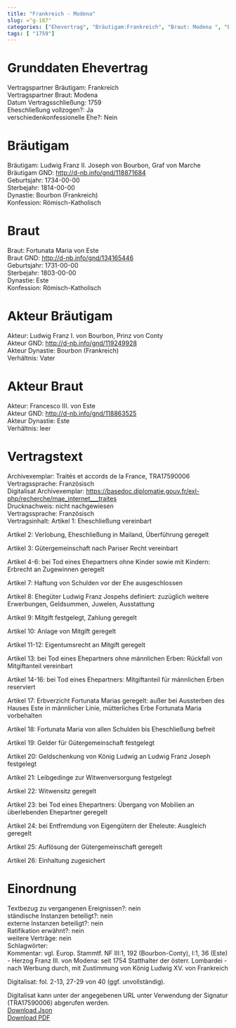 ```yaml
---
title: "Frankreich - Modena"
slug: ="g-187"
categories: ["Ehevertrag", "Bräutigam:Frankreich", "Braut: Modena ", "Eheschließung vollzogen?:Ja", "verschiedenkonfessionelle Ehe?:Nein", "Dynastie Bräutigam:Bourbon (Frankreich)", "Akteur Bräutigam:Ludwig Franz I. von Bourbon, Prinz von Conty", "Akteur Braut:Francesco III. von Este", "Textbezug?:nein", "Ständisch?:nein", "Ratifikation?:nein", "Sonstiges?:nein", "Bräutigam:Frankreich", "Braut: Modena "]
tags: [ "1759"]
---
```

<!--more-->

# Grunddaten Ehevertrag

Vertragspartner Bräutigam: Frankreich<br>
Vertragspartner Braut: Modena <br>
Datum Vertragsschließung: 1759<br>
Eheschließung vollzogen?: Ja<br>
verschiedenkonfessionelle Ehe?: Nein<br>
# Bräutigam

Bräutigam: Ludwig Franz II. Joseph von Bourbon, Graf von Marche<br>
Bräutigam GND: http://d-nb.info/gnd/118871684<br>
Geburtsjahr: 1734-00-00<br>
Sterbejahr: 1814-00-00<br>
Dynastie: Bourbon (Frankreich)<br>
Konfession: Römisch-Katholisch<br>
# Braut

Braut: Fortunata Maria von Este<br>
Braut GND: http://d-nb.info/gnd/134165446<br>
Geburtsjahr: 1731-00-00<br>
Sterbejahr: 1803-00-00<br>
Dynastie: Este<br>
Konfession: Römisch-Katholisch<br>
# Akteur Bräutigam

Akteur: Ludwig Franz I. von Bourbon, Prinz von Conty<br>
Akteur GND: http://d-nb.info/gnd/119249928<br>
Akteur Dynastie: Bourbon (Frankreich)<br>
Verhältnis: Vater<br>
# Akteur Braut

Akteur: Francesco III. von Este<br>
Akteur GND: http://d-nb.info/gnd/118863525<br>
Akteur Dynastie: Este<br>
Verhältnis: leer<br>
# Vertragstext

Archivexemplar: Traités et accords de la France, TRA17590006<br>
Vertragssprache: Französisch<br>
Digitalisat Archivexemplar: https://basedoc.diplomatie.gouv.fr/exl-php/recherche/mae_internet___traites<br>
Drucknachweis: nicht nachgewiesen<br>
Vertragssprache: Französisch<br>
Vertragsinhalt: Artikel 1: Eheschließung vereinbart

Artikel 2: Verlobung, Eheschließung in Mailand, Überführung geregelt

Artikel 3: Gütergemeinschaft nach Pariser Recht vereinbart

Artikel 4-6: bei Tod eines Ehepartners ohne Kinder sowie mit Kindern: Erbrecht an Zugewinnen geregelt

Artikel 7: Haftung von Schulden vor der Ehe ausgeschlossen

Artikel 8: Ehegüter Ludwig Franz Jospehs definiert: zuzüglich weitere Erwerbungen, Geldsummen, Juwelen, Ausstattung

Artikel 9: Mitgift festgelegt, Zahlung geregelt

Artikel 10: Anlage von Mitgift geregelt

Artikel 11-12: Eigentumsrecht an Mitgift geregelt

Artikel 13: bei Tod eines Ehepartners ohne männlichen Erben: Rückfall von Mitgiftanteil vereinbart

Artikel 14-16: bei Tod eines Ehepartners: Mitgiftanteil für männlichen Erben reserviert

Artikel 17: Erbverzicht Fortunata Marias geregelt: außer bei Aussterben des Hauses Este in männlicher Linie, mütterliches Erbe Fortunata Maria vorbehalten

Artikel 18: Fortunata Maria von allen Schulden bis Eheschließung befreit

Artikel 19: Gelder für Gütergemeinschaft festgelegt

Artikel 20: Geldschenkung von König Ludwig an Ludwig Franz Joseph festgelegt

Artikel 21: Leibgedinge zur Witwenversorgung festgelegt

Artikel 22: Witwensitz geregelt

Artikel 23: bei Tod eines Ehepartners: Übergang von Mobilien an überlebenden Ehepartner geregelt

Artikel 24: bei Entfremdung von Eigengütern der Eheleute: Ausgleich geregelt

Artikel 25: Auflösung der Gütergemeinschaft geregelt

Artikel 26: Einhaltung zugesichert
<br>
# Einordnung

Textbezug zu vergangenen Ereignissen?: nein<br>
ständische Instanzen beteiligt?: nein<br>
externe Instanzen beteiligt?: nein<br>
Ratifikation erwähnt?: nein<br>
weitere Verträge: nein<br>
Schlagwörter: <br>
Kommentar: vgl. Europ. Stammtf. NF III:1, 192 (Bourbon-Conty), I:1, 36 (Este) - Herzog Franz III. von Modena: seit 1754 Statthalter der österr. Lombardei - nach Werbung durch, mit Zustimmung von König Ludwig XV. von Frankreich

Digitalisat: fol. 2-13, 27-29 von 40 (ggf. unvollständig).

Digitalisat kann unter der angegebenen URL unter Verwendung der Signatur (TRA17590006) abgerufen werden.<br>
[Download Json](/vertraege/vertrag-187.json)<br>
[Download PDF](/vertraege/v73.pdf)
